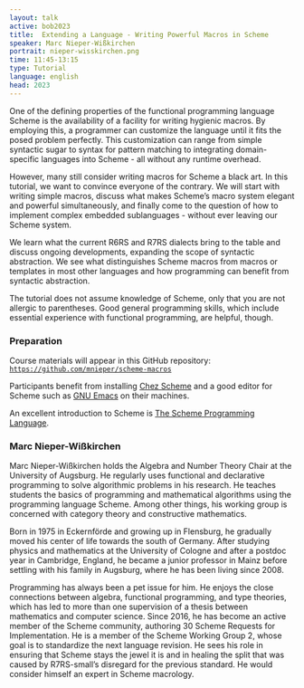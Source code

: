 ```yaml
---
layout: talk
active: bob2023
title:  Extending a Language - Writing Powerful Macros in Scheme
speaker: Marc Nieper-Wißkirchen
portrait: nieper-wisskirchen.png
time: 11:45-13:15
type: Tutorial
language: english
head: 2023
---
```


One of the defining properties of the functional programming language
Scheme is the availability of a facility for writing hygienic macros.
By employing this, a programmer can customize the language until it
fits the posed problem perfectly.  This customization can range from
simple syntactic sugar to syntax for pattern matching to integrating
domain-specific languages into Scheme - all without any runtime
overhead.

However, many still consider writing macros for Scheme a black art.
In this tutorial, we want to convince everyone of the contrary.  We
will start with writing simple macros, discuss what makes Scheme’s
macro system elegant and powerful simultaneously, and finally come to
the question of how to implement complex embedded sublanguages -
without ever leaving our Scheme system.

We learn what the current R6RS and R7RS dialects bring to the table
and discuss ongoing developments, expanding the scope of syntactic
abstraction.  We see what distinguishes Scheme macros from macros or
templates in most other languages and how programming can benefit from
syntactic abstraction.

The tutorial does not assume knowledge of Scheme, only that you are
not allergic to parentheses.  Good general programming skills, which
include essential experience with functional programming, are helpful,
though.


### Preparation

Course materials will appear in this GitHub repository: [`https://github.com/mnieper/scheme-macros`](https://github.com/mnieper/scheme-macros)

Participants benefit from installing [Chez
Scheme](https://cisco.github.io/ChezScheme/) and a good editor for
Scheme such as [GNU Emacs](https://www.gnu.org/software/emacs/) on their machines.

An excellent introduction to Scheme is [The Scheme Programming Language](https://scheme.com/tspl4/).

### Marc Nieper-Wißkirchen

Marc Nieper-Wißkirchen holds the Algebra and Number Theory Chair at
the University of Augsburg. He regularly uses functional and
declarative programming to solve algorithmic problems in his
research. He teaches students the basics of programming and
mathematical algorithms using the programming language Scheme. Among
other things, his working group is concerned with category theory and
constructive mathematics.

Born in 1975 in Eckernförde and growing up in Flensburg, he gradually
moved his center of life towards the south of Germany. After studying
physics and mathematics at the University of Cologne and after a
postdoc year in Cambridge, England, he became a junior professor in
Mainz before settling with his family in Augsburg, where he has been
living since 2008.

Programming has always been a pet issue for him. He enjoys the close
connections between algebra, functional programming, and type
theories, which has led to more than one supervision of a thesis
between mathematics and computer science. Since 2016, he has become an
active member of the Scheme community, authoring 30 Scheme Requests
for Implementation. He is a member of the Scheme Working Group 2,
whose goal is to standardize the next language revision. He sees his
role in ensuring that Scheme stays the jewel it is and in healing the
split that was caused by R7RS-small’s disregard for the previous
standard. He would consider himself an expert in Scheme macrology.
